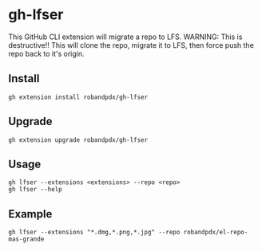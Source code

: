 # gh-lfser

This GitHub CLI extension will migrate a repo to LFS. WARNING: This is destructive!! This will clone the repo, migrate it to LFS, then force push the repo back to it's origin.

## Install
`gh extension install robandpdx/gh-lfser`  

## Upgrade
`gh extension upgrade robandpdx/gh-lfser`  

## Usage
`gh lfser --extensions <extensions> --repo <repo>`  
`gh lfser --help`  

## Example
`gh lfser --extensions "*.dmg,*.png,*.jpg" --repo robandpdx/el-repo-mas-grande`  